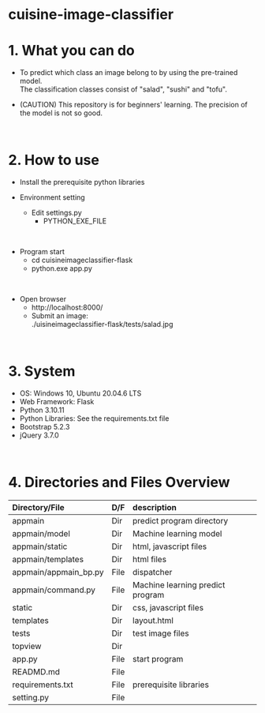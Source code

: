 # cuisine-image-classifier

# 1. What you can do

* To predict which class an image belong to by using the pre-trained model.<br>
  The classification classes consist of "salad", "sushi" and "tofu".

* (CAUTION) This repository is for beginners' learning.  The precision of the model is not so good.

<br>

# 2. How to use

* Install the prerequisite python libraries

* Environment setting
  * Edit settings.py
    * PYTHON_EXE_FILE 

<br>

* Program start
  * cd cuisineimageclassifier-flask
  * python.exe app.py

<br>

* Open browser
  * http://localhost:8000/
  * Submit an image:<br>
   ./uisineimageclassifier-flask/tests/salad.jpg

<br>

# 3. System
* OS: Windows 10, Ubuntu 20.04.6 LTS
* Web Framework: Flask
* Python 3.10.11
* Python Libraries: See the requirements.txt file
* Bootstrap 5.2.3
* jQuery 3.7.0

<br>

# 4. Directories and Files Overview

| Directory/File |D/F| description |
| :------------- | :-| :---------- |
| appmain | Dir | predict program directory |
| appmain/model | Dir | Machine learning model |
| appmain/static | Dir | html, javascript files |
| appmain/templates | Dir | html files |
| appmain/appmain_bp.py | File | dispatcher |
| appmain/command.py | File | Machine learning predict program |
| static | Dir | css, javascript files |
| templates | Dir | layout.html |
| tests | Dir | test image files |
| topview | Dir ||
| app.py  | File | start program |
| READMD.md | File ||
| requirements.txt | File | prerequisite libraries |
| setting.py | File ||
